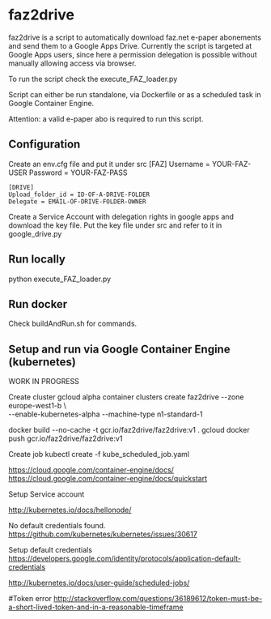 faz2drive
==========

faz2drive is a script to automatically download faz.net e-paper abonements and send them to a Google Apps Drive.
Currently the script is targeted at Google Apps users, since here a permission delegation is possible
without manually allowing access via browser. 

To run the script check the execute_FAZ_loader.py

Script can either be run standalone, via Dockerfile or as a scheduled task in Google Container Engine.

Attention: a valid e-paper abo is required to run this script. 

## Configuration
Create an env.cfg file and put it under src
    [FAZ]
    Username = YOUR-FAZ-USER
    Password = YOUR-FAZ-PASS

    [DRIVE]
    Upload_folder_id = ID-OF-A-DRIVE-FOLDER
    Delegate = EMAIL-OF-DRIVE-FOLDER-OWNER

Create a Service Account with delegation rights in google apps and download the key file.
Put the key file under src and refer to it in google_drive.py

## Run locally
python execute_FAZ_loader.py

## Run docker
Check buildAndRun.sh for commands.

## Setup and run via Google Container Engine (kubernetes)

WORK IN PROGRESS

Create cluster
gcloud alpha container clusters create faz2drive --zone europe-west1-b \                
  --enable-kubernetes-alpha --machine-type n1-standard-1

docker build --no-cache -t gcr.io/faz2drive/faz2drive:v1 .
gcloud docker push gcr.io/faz2drive/faz2drive:v1

Create job
kubectl create -f kube_scheduled_job.yaml

https://cloud.google.com/container-engine/docs/
https://cloud.google.com/container-engine/docs/quickstart

Setup Service account

http://kubernetes.io/docs/hellonode/

No default credentials found.
https://github.com/kubernetes/kubernetes/issues/30617

Setup default credentials
https://developers.google.com/identity/protocols/application-default-credentials

http://kubernetes.io/docs/user-guide/scheduled-jobs/



#Token error
http://stackoverflow.com/questions/36189612/token-must-be-a-short-lived-token-and-in-a-reasonable-timeframe



